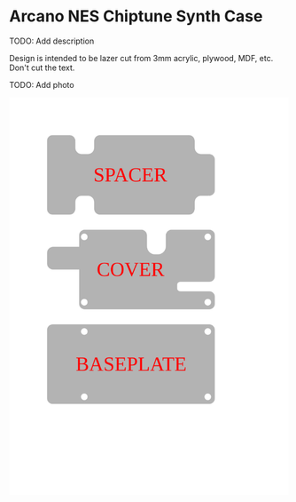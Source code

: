 # Arcano NES Chiptune Synth Case

TODO: Add description

Design is intended to be lazer cut from 3mm acrylic, plywood, MDF, etc. Don't cut the text.

TODO: Add photo

![arcano-nes-chiptune-synth-case.svg](arcano-nes-chiptune-synth-case.svg)

